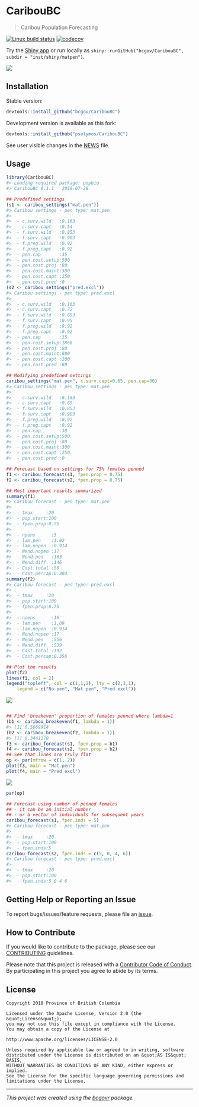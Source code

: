 # CaribouBC

> Caribou Population Forecasting

[![Linux build
status](https://travis-ci.org/psolymos/CaribouBC.svg?branch=master)](https://travis-ci.org/psolymos/CaribouBC)
[![codecov](https://codecov.io/gh/psolymos/CaribouBC/branch/master/graph/badge.svg)](https://codecov.io/gh/psolymos/CaribouBC)

Try the [Shiny app](https://psolymos.shinyapps.io/matpen/) or run
locally as `shiny::runGitHub("bcgov/CaribouBC", subdir =
"inst/shiny/matpen")`.

![](caribou.gif)

## Installation

Stable version:

``` r
devtools::install_github("bcgov/CaribouBC")
```

Development version is available as this fork:

``` r
devtools::install_github("psolymos/CaribouBC")
```

See user visible changes in the [NEWS](NEWS.md) file.

## Usage

``` r
library(CaribouBC)
#> Loading required package: popbio
#> CaribouBC 0.1.1   2019-07-28

## Predefined settings
(s1 <- caribou_settings("mat.pen"))
#> Caribou settings - pen type: mat.pen 
#> 
#>  - c.surv.wild   :0.163
#>  - c.surv.capt   :0.54
#>  - f.surv.wild   :0.853
#>  - f.surv.capt   :0.903
#>  - f.preg.wild   :0.92
#>  - f.preg.capt   :0.92
#>  - pen.cap       :35
#>  - pen.cost.setup:500
#>  - pen.cost.proj :80
#>  - pen.cost.maint:300
#>  - pen.cost.capt :250
#>  - pen.cost.pred :0
(s2 <- caribou_settings("pred.excl"))
#> Caribou settings - pen type: pred.excl 
#> 
#>  - c.surv.wild   :0.163
#>  - c.surv.capt   :0.72
#>  - f.surv.wild   :0.853
#>  - f.surv.capt   :0.95
#>  - f.preg.wild   :0.92
#>  - f.preg.capt   :0.92
#>  - pen.cap       :35
#>  - pen.cost.setup:1868
#>  - pen.cost.proj :80
#>  - pen.cost.maint:600
#>  - pen.cost.capt :200
#>  - pen.cost.pred :80

## Modifying predefined settings
caribou_settings("mat.pen", c.surv.capt=0.65, pen.cap=30)
#> Caribou settings - pen type: mat.pen 
#> 
#>  - c.surv.wild   :0.163
#>  - c.surv.capt   :0.65
#>  - f.surv.wild   :0.853
#>  - f.surv.capt   :0.903
#>  - f.preg.wild   :0.92
#>  - f.preg.capt   :0.92
#>  - pen.cap       :30
#>  - pen.cost.setup:500
#>  - pen.cost.proj :80
#>  - pen.cost.maint:300
#>  - pen.cost.capt :250
#>  - pen.cost.pred :0

## Forecast based on settings for 75% females penned
f1 <- caribou_forecast(s1, fpen.prop = 0.75)
f2 <- caribou_forecast(s2, fpen.prop = 0.75)

## Most important results summarized
summary(f1)
#> Caribou forecast - pen type: mat.pen 
#> 
#>  - tmax     :20
#>  - pop.start:100
#>  - fpen.prop:0.75
#> 
#>  - npens      :5
#>  - lam.pen    :1.02
#>  - lam.nopen  :0.914
#>  - Nend.nopen :17
#>  - Nend.pen   :163
#>  - Nend.diff  :146
#>  - Cost.total :56
#>  - Cost.percap:0.384
summary(f2)
#> Caribou forecast - pen type: pred.excl 
#> 
#>  - tmax     :20
#>  - pop.start:100
#>  - fpen.prop:0.75
#> 
#>  - npens      :16
#>  - lam.pen    :1.09
#>  - lam.nopen  :0.914
#>  - Nend.nopen :17
#>  - Nend.pen   :556
#>  - Nend.diff  :539
#>  - Cost.total :192
#>  - Cost.percap:0.356

## Plot the results
plot(f2)
lines(f1, col = 2)
legend("topleft", col = c(1,1,2), lty = c(2,1,1),
    legend = c("No pen", "Mat pen", "Pred excl"))
```

![](README-example-1.png)<!-- -->

``` r

## Find 'breakeven' proportion of females penned where lambda=1
(b1 <- caribou_breakeven(f1, lambda = 1))
#> [1] 0.5669914
(b2 <- caribou_breakeven(f2, lambda = 1))
#> [1] 0.3441178
f3 <- caribou_forecast(s1, fpen.prop = b1)
f4 <- caribou_forecast(s2, fpen.prop = b2)
## See that lines are truly flat
op <- par(mfrow = c(1, 2))
plot(f3, main = "Mat pen")
plot(f4, main = "Pred excl")
```

![](README-example-2.png)<!-- -->

``` r
par(op)

## Forecast using number of penned females
## - it can be an initial number
## - or a vector of individuals for subsequent years
caribou_forecast(s1, fpen.inds = 5)
#> Caribou forecast - pen type: mat.pen 
#> 
#>  - tmax     :20
#>  - pop.start:100
#>  - fpen.inds:5
caribou_forecast(s2, fpen.inds = c(5, 0, 4, 6))
#> Caribou forecast - pen type: pred.excl 
#> 
#>  - tmax     :20
#>  - pop.start:100
#>  - fpen.inds:5 0 4 6
```

## Getting Help or Reporting an Issue

To report bugs/issues/feature requests, please file an
[issue](https://github.com/bcgov/CaribouBC/issues/).

## How to Contribute

If you would like to contribute to the package, please see our
[CONTRIBUTING](CONTRIBUTING.md) guidelines.

Please note that this project is released with a [Contributor Code of
Conduct](CODE_OF_CONDUCT.md). By participating in this project you agree
to abide by its terms.

## License

    Copyright 2018 Province of British Columbia
    
    Licensed under the Apache License, Version 2.0 (the &quot;License&quot;);
    you may not use this file except in compliance with the License.
    You may obtain a copy of the License at
    
    http://www.apache.org/licenses/LICENSE-2.0
    
    Unless required by applicable law or agreed to in writing, software distributed under the License is distributed on an &quot;AS IS&quot; BASIS,
    WITHOUT WARRANTIES OR CONDITIONS OF ANY KIND, either express or implied.
    See the License for the specific language governing permissions and limitations under the License.

-----

*This project was created using the
[bcgovr](https://github.com/bcgov/bcgovr) package.*
